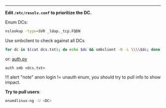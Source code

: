___

**Edit `/etc/resolv.conf` to prioritize the DC.**

Enum DCs:
```bash
nslookup -type=SVR _ldap._tcp.FQDN
```

Use smbclient to check against all DCs

```bash
for dc in $(cat dcs.txt); do echo $dc && smbclient -N -L \\\\$dc; done; 
```

or: [auth.py](https://github.com/Jacob-Ham/auth)

```
auth smb <dcs.txt> 
```

!!! alert "note"
	 anon login != unauth enum, you should try to pull info to show impact. 

**Try to pull users**:

```bash
enum4linux-ng -U <DC>
```

